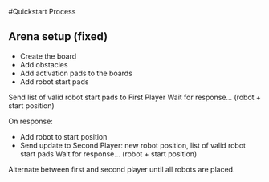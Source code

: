 ﻿#Quickstart Process

## Arena setup (fixed)

* Create the board
* Add obstacles
* Add activation pads to the boards
* Add robot start pads

Send list of valid robot start pads to First Player
Wait for response... (robot + start position)


On response:
* Add robot to start position
* Send update to Second Player: new robot position, list of valid robot start pads
Wait for response... (robot + start position)

Alternate between first and second player until all robots are placed.